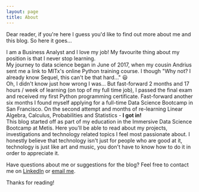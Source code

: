 ```yaml
---
layout: page
title: About
---
```


<p class="message">
  Dear reader, if you're here I guess you'd like to find out more about me and this blog. 
So here it goes...  
</p>

I am a Business Analyst and I love my job! My favourite thing about my position is that I never stop learning.  
My journey to data science began in June of 2017, when my cousin Andrius sent me a link to MITx's online Python training course. I though "Why not? I already know Sequel, this can't be that hard..." :smiley:  
 Oh, I didn't know just how wrong I was... But fast-forward 2 months and 17 hours / week of learning (on top of my full time job), I passed the final exam and received my first Python programming certificate.  Fast-forward another six months I found myself applying for a full-time Data Science Bootcamp in San Francisco.  On the second attempt and months of re-learning Linear Algebra, Calculus, Probabilities and Statistics - **I got in!**  
 This blog started off as part of my education in the Immersive Data Science Bootcamp at Metis. Here you'll be able to read about my projects, investigations and technology related topics I feel most passionate about.
I honestly believe that technology isn't just for people who are good at it, technology is just like art and music, you don't have to know how to do it in order to appreciate it.

Have questions about me or suggestions for the blog? Feel free to contact me on [LinkedIn](https://www.linkedin.com/in/auste-mastaviciute-59a58a54/) or [email me](auste.m@gmail.com).

Thanks for reading!
